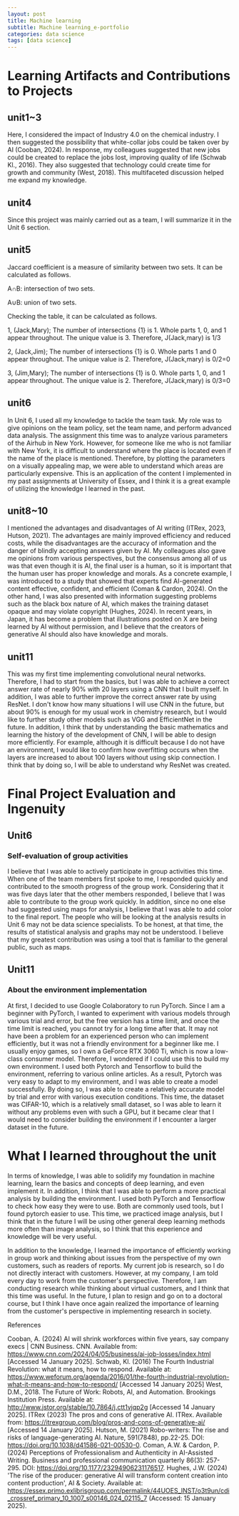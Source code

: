 ```yaml
---
layout: post
title: Machine learning
subtitle: Machine learning_e-portfolio
categories: data science
tags: [data science]
---
```

# Learning Artifacts and Contributions to Projects

## unit1~3
Here, I considered the impact of Industry 4.0 on the chemical industry. I then suggested the possibility that white-collar jobs could be taken over by AI (Cooban, 2024). In response, my colleagues suggested that new jobs could be created to replace the jobs lost, improving quality of life (Schwab Kl., 2016). They also suggested that technology could create time for growth and community (West, 2018). This multifaceted discussion helped me expand my knowledge.

## unit4
Since this project was mainly carried out as a team, I will summarize it in the Unit 6 section. 

## unit5
Jaccard coefficient is a measure of similarity between two sets. It can be calculated as follows.

A∩B: intersection of two sets.

A∪B: union of two sets.

Checking the table, it can be calculated as follows.

1, (Jack,Mary);
The number of intersections {1} is 1.
Whole parts 1, 0, and 1 appear throughout.
The unique value is 3.
Therefore, J(Jack,mary) is 1/3

2, (Jack,Jim);
The number of intersections {1} is 0.
Whole parts 1 and 0 appear throughout.
The unique value is 2.
Therefore, J(Jack,mary) is 0/2=0

3, (Jim,Mary);
The number of intersections {1} is 0.
Whole parts 1, 0, and 1 appear throughout.
The unique value is 2.
Therefore, J(Jack,mary) is 0/3=0

## unit6
In Unit 6, I used all my knowledge to tackle the team task. My role was to give opinions on the team policy, set the team name, and perform advanced data analysis. The assignment this time was to analyze various parameters of the Airhub in New York. However, for someone like me who is not familiar with New York, it is difficult to understand where the place is located even if the name of the place is mentioned. Therefore, by plotting the parameters on a visually appealing map, we were able to understand which areas are particularly expensive. This is an application of the content I implemented in my past assignments at University of Essex, and I think it is a great example of utilizing the knowledge I learned in the past.

## unit8~10
I mentioned the advantages and disadvantages of AI writing (ITRex, 2023, Hutson, 2021). The advantages are mainly improved efficiency and reduced costs, while the disadvantages are the accuracy of information and the danger of blindly accepting answers given by AI. My colleagues also gave me opinions from various perspectives, but the consensus among all of us was that even though it is AI, the final user is a human, so it is important that the human user has proper knowledge and morals. As a concrete example, I was introduced to a study that showed that experts find AI-generated content effective, confident, and efficient (Coman & Cardon, 2024). On the other hand, I was also presented with information suggesting problems such as the black box nature of AI, which makes the training dataset opaque and may violate copyright (Hughes, 2024). In recent years, in Japan, it has become a problem that illustrations posted on X are being learned by AI without permission, and I believe that the creators of generative AI should also have knowledge and morals.

## unit11
This was my first time implementing convolutional neural networks. Therefore, I had to start from the basics, but I was able to achieve a correct answer rate of nearly 90% with 20 layers using a CNN that I built myself. In addition, I was able to further improve the correct answer rate by using ResNet. I don't know how many situations I will use CNN in the future, but about 90% is enough for my usual work in chemistry research, but I would like to further study other models such as VGG and EfficientNet in the future. In addition, I think that by understanding the basic mathematics and learning the history of the development of CNN, I will be able to design more efficiently. For example, although it is difficult because I do not have an environment, I would like to confirm how overfitting occurs when the layers are increased to about 100 layers without using skip connection. I think that by doing so, I will be able to understand why ResNet was created.


# Final Project Evaluation and Ingenuity
## Unit6
### Self-evaluation of group activities
I believe that I was able to actively participate in group activities this time. When one of the team members first spoke to me, I responded quickly and contributed to the smooth progress of the group work. Considering that it was five days later that the other members responded, I believe that I was able to contribute to the group work quickly. In addition, since no one else had suggested using maps for analysis, I believe that I was able to add color to the final report. The people who will be looking at the analysis results in Unit 6 may not be data science specialists. To be honest, at that time, the results of statistical analysis and graphs may not be understood. I believe that my greatest contribution was using a tool that is familiar to the general public, such as maps.

## Unit11
### About the environment implementation
At first, I decided to use Google Colaboratory to run PyTorch. Since I am a beginner with PyTorch, I wanted to experiment with various models through various trial and error, but the free version has a time limit, and once the time limit is reached, you cannot try for a long time after that. It may not have been a problem for an experienced person who can implement efficiently, but it was not a friendly environment for a beginner like me. I usually enjoy games, so I own a GeForce RTX 3060 Ti, which is now a low-class consumer model. Therefore, I wondered if I could use this to build my own environment. I used both Pytorch and Tensorflow to build the environment, referring to various online articles. As a result, Pytorch was very easy to adapt to my environment, and I was able to create a model successfully. By doing so, I was able to create a relatively accurate model by trial and error with various execution conditions. This time, the dataset was CIFAR-10, which is a relatively small dataset, so I was able to learn it without any problems even with such a GPU, but it became clear that I would need to consider building the environment if I encounter a larger dataset in the future.

# What I learned throughout the unit
In terms of knowledge, I was able to solidify my foundation in machine learning, learn the basics and concepts of deep learning, and even implement it. In addition, I think that I was able to perform a more practical analysis by building the environment. I used both PyTorch and Tensorflow to check how easy they were to use. Both are commonly used tools, but I found pytorch easier to use. This time, we practiced image analysis, but I think that in the future I will be using other general deep learning methods more often than image analysis, so I think that this experience and knowledge will be very useful.

In addition to the knowledge, I learned the importance of efficiently working in group work and thinking about issues from the perspective of my own customers, such as readers of reports. My current job is research, so I do not directly interact with customers. However, at my company, I am told every day to work from the customer's perspective. Therefore, I am conducting research while thinking about virtual customers, and I think that this time was useful. In the future, I plan to resign and go on to a doctoral course, but I think I have once again realized the importance of learning from the customer's perspective in implementing research in society.

References

Cooban, A. (2024) AI will shrink workforces within five years, say company execs | CNN Business. CNN. Available from: https://www.cnn.com/2024/04/05/business/ai-job-losses/index.html [Accessed 14 January 2025].
Schwab, Kl. (2016) The Fourth Industrial Revolution: what it means, how to respond. Available at: https://www.weforum.org/agenda/2016/01/the-fourth-industrial-revolution-what-it-means-and-how-to-respond/ [Accessed 14 January 2025]
West, D.M., 2018. The Future of Work: Robots, AI, and Automation. Brookings Institution Press. Available at: http://www.jstor.org/stable/10.7864/j.ctt1vjqp2g [Accessed 14 January 2025].
ITRex (2023) The pros and cons of generative AI. ITRex. Available from: https://itrexgroup.com/blog/pros-and-cons-of-generative-ai/ [Accessed 14 January 2025].
Hutson, M. (2021) Robo-writers: The rise and risks of language-generating AI. Nature, 591(7848), pp.22-25. DOI: https://doi.org/10.1038/d41586-021-00530-0.
Coman, A.W. & Cardon, P. (2024) Perceptions of Professionalism and Authenticity in AI-Assisted Writing. Business and professional communication quarterly 86(3): 257-295. DOI: https://doi.org/10.1177/23294906231176517.
Hughes, J.W. (2024) 'The rise of the producer: generative AI will transform content creation into content production', AI & Society. Available at: https://essex.primo.exlibrisgroup.com/permalink/44UOES_INST/o3t9un/cdi_crossref_primary_10_1007_s00146_024_02115_7 (Accessed: 15 January 2025).

